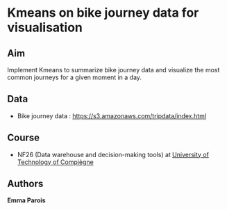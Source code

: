 # Kmeans on bike journey data for visualisation
## Aim
Implement Kmeans to summarize bike journey data and visualize the most common journeys for a given moment in a day.
## Data 
* Bike journey data : https://s3.amazonaws.com/tripdata/index.html
## Course
* NF26 (Data warehouse and decision-making tools) at [University of Technology of Compiègne](https://www.utc.fr/)

## Authors
**Emma Parois**
